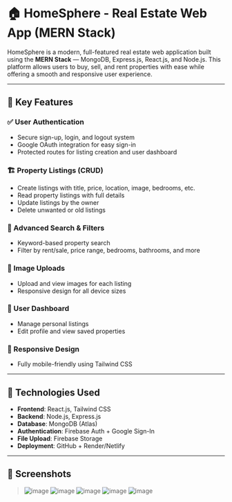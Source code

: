 # 🏠 HomeSphere - Real Estate Web App (MERN Stack)

HomeSphere is a modern, full-featured real estate web application built using the **MERN Stack** — MongoDB, Express.js, React.js, and Node.js. This platform allows users to buy, sell, and rent properties with ease while offering a smooth and responsive user experience.

---

## 🚀 Key Features

### ✅ User Authentication
- Secure sign-up, login, and logout system
- Google OAuth integration for easy sign-in
- Protected routes for listing creation and user dashboard

### 🏗️ Property Listings (CRUD)
- Create listings with title, price, location, image, bedrooms, etc.
- Read property listings with full details
- Update listings by the owner
- Delete unwanted or old listings

### 🔎 Advanced Search & Filters
- Keyword-based property search
- Filter by rent/sale, price range, bedrooms, bathrooms, and more

### 📸 Image Uploads
- Upload and view images for each listing
- Responsive design for all device sizes

### 👤 User Dashboard
- Manage personal listings
- Edit profile and view saved properties

### 📱 Responsive Design
- Fully mobile-friendly using Tailwind CSS



---

## 🧠 Technologies Used

- **Frontend**: React.js, Tailwind CSS
- **Backend**: Node.js, Express.js
- **Database**: MongoDB (Atlas)
- **Authentication**: Firebase Auth + Google Sign-In
- **File Upload**: Firebase Storage
- **Deployment**: GitHub + Render/Netlify

---

## 📸 Screenshots
> ![image](https://github.com/user-attachments/assets/2e3b62c4-992c-48b8-971a-210ff0134dee)
> ![image](https://github.com/user-attachments/assets/0e89b05f-7665-4f78-8c2a-f8fe8020caba)
> ![image](https://github.com/user-attachments/assets/934caa1d-8289-4cdb-9301-7126b8260504)
> ![image](https://github.com/user-attachments/assets/4a1b48b7-3211-418e-9f37-34692e710996)
> ![image](https://github.com/user-attachments/assets/e13a1f5c-7b7e-4821-940e-5c5c1df1046a)



